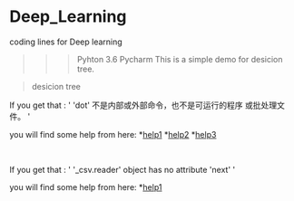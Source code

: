 # Deep_Learning
coding lines for Deep learning

>>>Pyhton 3.6  Pycharm 
>>This is a simple demo for desicion tree.

>desicion tree<br>

If you get that :
'
'dot' 不是内部或外部命令，也不是可运行的程序 或批处理文件。
'<br>
 
 you will find some help from here:
 *[help1](https://blog.csdn.net/mingyuli/article/details/81192459)
 *[help2](https://www.cnblogs.com/hankleo/p/9733076.html)
 *[help3](https://blog.csdn.net/jingsiyu6588/article/details/88966820-0)
 
 <br>
 
If you get that :
'
'_csv.reader' object has no attribute 'next'
'<br>
 
 you will find some help from here:
 *[help1](https://www.cnblogs.com/hfdkd/p/7719134.html)

